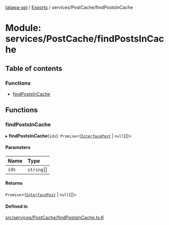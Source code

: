 [talawa-api](../README.md) / [Exports](../modules.md) / services/PostCache/findPostsInCache

# Module: services/PostCache/findPostsInCache

## Table of contents

### Functions

- [findPostsInCache](services_PostCache_findPostsInCache.md#findpostsincache)

## Functions

### findPostsInCache

▸ **findPostsInCache**(`ids`): `Promise`\<([`InterfacePost`](../interfaces/models_Post.InterfacePost.md) \| ``null``)[]\>

#### Parameters

| Name | Type |
| :------ | :------ |
| `ids` | `string`[] |

#### Returns

`Promise`\<([`InterfacePost`](../interfaces/models_Post.InterfacePost.md) \| ``null``)[]\>

#### Defined in

[src/services/PostCache/findPostsInCache.ts:6](https://github.com/PalisadoesFoundation/talawa-api/blob/c766886/src/services/PostCache/findPostsInCache.ts#L6)
